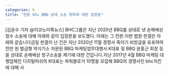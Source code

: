 ```yaml
---
categories: h
title: "전문 bhc BBQ 상대 소송 취하에 대한 입장문"
---
```

[김윤수 기자 @이코노미톡뉴스] BHC그룹은 지난 2020년 BBQ를 상대로 낸 손해배상 청수 소송에 대해 아래와 같이 입장문을 보도했다. 아래는 그 전문.이번 법원 판결은 아래와 같습니다금일 판결이 난 건은 지난 2020년 11월 경쟁사 죽이기 비방글을 유포하여 천만 원 벌금형 약식기소 처분된 BBQ 마케팅업무대행사 K대표 및 BBQ 윤홍근 회장 등을 상대로 손해배상 청구소송을 제기에 대한 건입니다.지난 2017년 4월 BBQ 마케팅 대행업체인 디지털피쉬의 K대표는 파워블로거 10명을 모집해 BBQ의 경쟁사인 bhc치킨에 대해 사